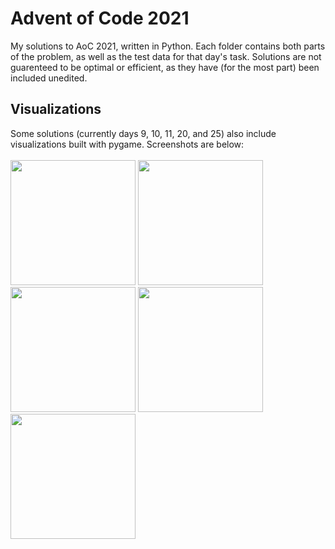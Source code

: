 # Advent of Code 2021
My solutions to AoC 2021, written in Python. Each folder contains both parts
of the problem, as well as the test data for that day's task. Solutions are not
guarenteed to be optimal or efficient, as they have (for the most part)
been included unedited.

## Visualizations
Some solutions (currently days 9, 10, 11, 20, and 25) also
include visualizations built with pygame. Screenshots are below:
<br><br>
<img src=https://user-images.githubusercontent.com/30610197/147418591-7105a03e-bb25-4d7d-8a2d-76907082ced2.png height = 200px>
<img src=https://user-images.githubusercontent.com/30610197/147418523-be4aa24e-cf20-4552-b900-94d4954644ca.png height = 200px>
<img src=https://user-images.githubusercontent.com/30610197/147418531-2ff167a2-ed76-4a3c-ba10-6b912b87a4d5.png height = 200px>
<img src=https://user-images.githubusercontent.com/30610197/147419874-3d5d1dae-bf30-4464-bcf8-4c432af57308.png height = 200px>
<img src=https://user-images.githubusercontent.com/30610197/147418551-3ae58b95-1cd8-4c3c-8ce5-b9e8d9896c49.png height = 200px>
